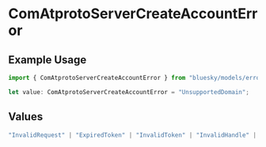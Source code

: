 # ComAtprotoServerCreateAccountError

## Example Usage

```typescript
import { ComAtprotoServerCreateAccountError } from "bluesky/models/errors";

let value: ComAtprotoServerCreateAccountError = "UnsupportedDomain";
```

## Values

```typescript
"InvalidRequest" | "ExpiredToken" | "InvalidToken" | "InvalidHandle" | "InvalidPassword" | "InvalidInviteCode" | "HandleNotAvailable" | "UnsupportedDomain" | "UnresolvableDid" | "IncompatibleDidDoc"
```